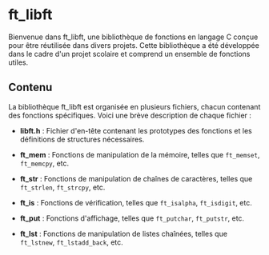 # ft_libft

Bienvenue dans ft_libft, une bibliothèque de fonctions en langage C conçue pour être réutilisée dans divers projets. Cette bibliothèque a été développée dans le cadre d'un projet scolaire et comprend un ensemble de fonctions utiles.

## Contenu

La bibliothèque ft_libft est organisée en plusieurs fichiers, chacun contenant des fonctions spécifiques. Voici une brève description de chaque fichier :

- **libft.h** : Fichier d'en-tête contenant les prototypes des fonctions et les définitions de structures nécessaires.

- **ft_mem** : Fonctions de manipulation de la mémoire, telles que `ft_memset`, `ft_memcpy`, etc.

- **ft_str** : Fonctions de manipulation de chaînes de caractères, telles que `ft_strlen`, `ft_strcpy`, etc.

- **ft_is** : Fonctions de vérification, telles que `ft_isalpha`, `ft_isdigit`, etc.

- **ft_put** : Fonctions d'affichage, telles que `ft_putchar`, `ft_putstr`, etc.

- **ft_lst** : Fonctions de manipulation de listes chaînées, telles que `ft_lstnew`, `ft_lstadd_back`, etc.
